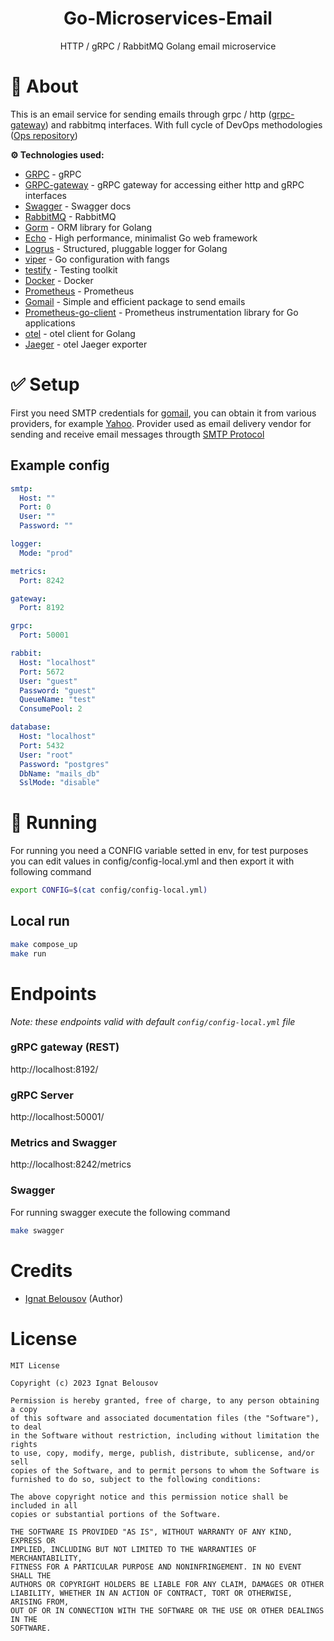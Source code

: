 <div align="center">
<h1>Go-Microservices-Email</h1>
<p>
HTTP / gRPC / RabbitMQ Golang email microservice
</p>
</div>


# 📖 About
This is an email service for sending emails through grpc / http ([grpc-gateway](https://github.com/grpc-ecosystem/grpc-gateway)) and rabbitmq interfaces. With full cycle of DevOps methodologies ([Ops repository](https://google.com))

**⚙️ Technologies used:**
* [GRPC](https://grpc.io/) - gRPC
* [GRPC-gateway](https://github.com/grpc-ecosystem/grpc-gateway) - gRPC gateway for accessing either http and gRPC interfaces
* [Swagger](https://github.com/go-swagger/go-swagger) - Swagger docs
* [RabbitMQ](https://github.com/streadway/amqp) - RabbitMQ
* [Gorm](https://github.com/go-gorm/gorm) - ORM library for Golang
* [Echo](https://github.com/labstack/echo) - High performance, minimalist Go web framework
* [Logrus](https://github.com/sirupsen/logrus) - Structured, pluggable logger for Golang
* [viper](https://github.com/spf13/viper) - Go configuration with fangs
* [testify](https://github.com/stretchr/testify) - Testing toolkit
* [Docker](https://www.docker.com/) - Docker
* [Prometheus](https://prometheus.io/) - Prometheus
* [Gomail](https://github.com/go-gomail/gomail/tree/v2) - Simple and efficient package to send emails
* [Prometheus-go-client](https://github.com/prometheus/client_golang) - Prometheus instrumentation library for Go applications
* [otel](https://github.com/open-telemetry/opentelemetry-go) - otel client for Golang
* [Jaeger](https://www.jaegertracing.io) - otel Jaeger exporter

# ✅ Setup
First you need SMTP credentials for [gomail](https://github.com/go-gomail/gomail), you can obtain it from various providers, for example [Yahoo](https://help.yahoo.com/kb/SLN4724.html). Provider used as email delivery vendor for sending and receive email messages througth [SMTP Protocol](https://en.wikipedia.org/wiki/Simple_Mail_Transfer_Protocol)

## Example config
 
```yaml
smtp:
  Host: ""
  Port: 0
  User: ""
  Password: ""

logger:
  Mode: "prod"

metrics:
  Port: 8242

gateway:
  Port: 8192

grpc:
  Port: 50001

rabbit:
  Host: "localhost"
  Port: 5672
  User: "guest"
  Password: "guest"
  QueueName: "test"
  ConsumePool: 2

database:
  Host: "localhost"
  Port: 5432
  User: "root"
  Password: "postgres"
  DbName: "mails_db"
  SslMode: "disable"
 ```

# 🏃 Running

For running you need a CONFIG variable setted in env, for test purposes you can edit values in config/config-local.yml and then export it with following command
```bash
export CONFIG=$(cat config/config-local.yml)
```

## Local run
```bash
make compose_up
make run
```

# Endpoints

*Note: these endpoints valid with default `config/config-local.yml` file*

### gRPC gateway (REST)
http://localhost:8192/

### gRPC Server
http://localhost:50001/

### Metrics and Swagger
http://localhost:8242/metrics

### Swagger
For running swagger execute the following command

```bash
make swagger
```

# Credits

- [Ignat Belousov](https://github.com/fayvori) (Author)

# License

```
MIT License

Copyright (c) 2023 Ignat Belousov

Permission is hereby granted, free of charge, to any person obtaining a copy
of this software and associated documentation files (the "Software"), to deal
in the Software without restriction, including without limitation the rights
to use, copy, modify, merge, publish, distribute, sublicense, and/or sell
copies of the Software, and to permit persons to whom the Software is
furnished to do so, subject to the following conditions:

The above copyright notice and this permission notice shall be included in all
copies or substantial portions of the Software.

THE SOFTWARE IS PROVIDED "AS IS", WITHOUT WARRANTY OF ANY KIND, EXPRESS OR
IMPLIED, INCLUDING BUT NOT LIMITED TO THE WARRANTIES OF MERCHANTABILITY,
FITNESS FOR A PARTICULAR PURPOSE AND NONINFRINGEMENT. IN NO EVENT SHALL THE
AUTHORS OR COPYRIGHT HOLDERS BE LIABLE FOR ANY CLAIM, DAMAGES OR OTHER
LIABILITY, WHETHER IN AN ACTION OF CONTRACT, TORT OR OTHERWISE, ARISING FROM,
OUT OF OR IN CONNECTION WITH THE SOFTWARE OR THE USE OR OTHER DEALINGS IN THE
SOFTWARE.
```

